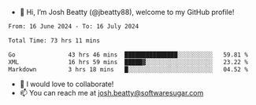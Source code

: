 - 👋 Hi, I’m Josh Beatty (@jbeatty88), welcome to my GitHub profile!

<!--START_SECTION:waka-->

```txt
From: 16 June 2024 - To: 16 July 2024

Total Time: 73 hrs 11 mins

Go               43 hrs 46 mins  ███████████████░░░░░░░░░░   59.81 %
XML              16 hrs 59 mins  █████▓░░░░░░░░░░░░░░░░░░░   23.22 %
Markdown         3 hrs 18 mins   █░░░░░░░░░░░░░░░░░░░░░░░░   04.52 %
```

<!--END_SECTION:waka-->

- 💞️ I would love to collaborate!
- 📫 You can reach me at josh.beatty@softwaresugar.com

<!---
jbeatty88/jbeatty88 is a ✨ special ✨ repository because its `README.md` (this file) appears on your GitHub profile.
You can click the Preview link to take a look at your changes.
--->
